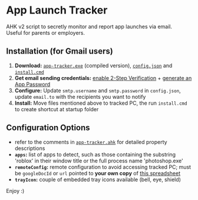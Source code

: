 # App Launch Tracker

AHK v2 script to secretly monitor and report app launches via email.  
Useful for parents or employers.

## Installation (for Gmail users)

1. **Download:** [`app-tracker.exe`](app-tracker.exe) (compiled version), [`config.json`](config.json) and [`install.cmd`](install.cmd)
2. **Get email sending credentials:** [enable 2-Step Verification](https://support.google.com/accounts/answer/185839) + [generate an App Password](https://security.google.com/settings/security/apppasswords)
3. **Configure:** Update `smtp.username` and `smtp.password` in `config.json`, update `email.to` with the recipients you want to notify
4. **Install:** Move files mentioned above to tracked PC, the run `install.cmd` to create shortcut at startup folder

## Configuration Options

-   refer to the comments in [`app-tracker.ahk`](app-tracker.ahk#L16-L36) for detailed property descriptions
-   **`apps`:** list of apps to detect, such as those containing the substring 'roblox' in their window title or the full process name 'photoshop.exe'
-   **`remoteConfig`:** remote configuration to avoid accessing tracked PC; must be `googleDocId` or `url` pointed to **your own copy** of [this spreadsheet](https://docs.google.com/spreadsheets/d/13uh9TW2axb28s9i2lOH9ShnHjEdAqKyGZayvVwDs1CA)
-   **`trayIcon`:** couple of embedded tray icons available (bell, eye, shield)

Enjoy :)
